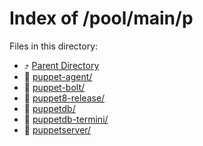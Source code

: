 
# Index of /pool/main/p
Files in this directory:
- ⤴ [Parent Directory](../)
- 📁 [puppet-agent/](puppet-agent)
- 📁 [puppet-bolt/](puppet-bolt)
- 📁 [puppet8-release/](puppet8-release)
- 📁 [puppetdb/](puppetdb)
- 📁 [puppetdb-termini/](puppetdb-termini)
- 📁 [puppetserver/](puppetserver)
